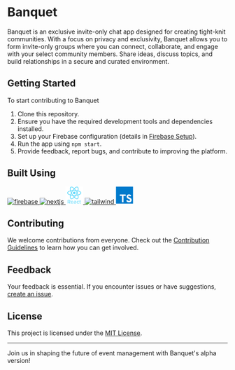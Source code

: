 # Banquet

Banquet is an exclusive invite-only chat app designed for creating tight-knit communities. With a focus on privacy and exclusivity, Banquet allows you to form invite-only groups where you can connect, collaborate, and engage with your select community members. Share ideas, discuss topics, and build relationships in a secure and curated environment. 


## Getting Started

To start contributing to Banquet

1. Clone this repository.
2. Ensure you have the required development tools and dependencies installed.
3. Set up your Firebase configuration (details in [Firebase Setup](FIREBASE-SETUP.md)).
4. Run the app using `npm start`.
5. Provide feedback, report bugs, and contribute to improving the platform.

## Built Using 
</a> <a href="https://firebase.google.com/" target="_blank" rel="noreferrer"> <img src="https://www.vectorlogo.zone/logos/firebase/firebase-icon.svg" alt="firebase" width="40" height="40"/> </a> <a href="https://nextjs.org/" target="_blank" rel="noreferrer"> <img src="https://cdn.worldvectorlogo.com/logos/nextjs-2.svg" alt="nextjs" width="40" height="40"/> </a> <a href="https://reactjs.org/" target="_blank" rel="noreferrer"> <img src="https://raw.githubusercontent.com/devicons/devicon/master/icons/react/react-original-wordmark.svg" alt="react" width="40" height="40"/> </a> <a href="https://tailwindcss.com/" target="_blank" rel="noreferrer"> <img src="https://www.vectorlogo.zone/logos/tailwindcss/tailwindcss-icon.svg" alt="tailwind" width="40" height="40"/> </a> <a href="https://www.typescriptlang.org/" target="_blank" rel="noreferrer"> <img src="https://raw.githubusercontent.com/devicons/devicon/master/icons/typescript/typescript-original.svg" alt="typescript" width="40" height="40"/> </a> </p>

## Contributing

We welcome contributions from everyone. Check out the [Contribution Guidelines](CONTRIBUTING.md) to learn how you can get involved.

## Feedback

Your feedback is essential. If you encounter issues or have suggestions, [create an issue](https://github.com/listentothefrog/banquet/issues).

## License

This project is licensed under the [MIT License](LICENSE).

---

Join us in shaping the future of event management with Banquet's alpha version!
